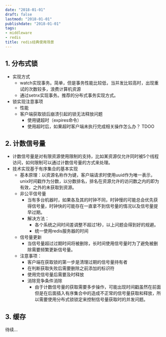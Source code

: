 ```yaml
---
date: "2018-01-01"
draft: false
lastmod: "2018-01-01"
publishdate: "2018-01-01"
tags:
- middleware
- redis
title: redis经典使用场景
---
```

## 1. 分布式锁
* 实现方式
    * watch实现事务。简单，但是事务性能比较低，当并发比较高时，出现重试的次数较多，浪费计算机资源
    * 通过setnx实现事务。推荐的分布式事务实现方式。
* 锁实现注意事项
    * 性能
    * 客户端获取锁后崩溃引起的锁无法释放问题
        * 使用键超时（expires命令） 
        * 使用超时后，如果超时客户端未执行完成相关操作怎么办？ TDOO

## 2. 计数信号量
* 计数信号量是对有限资源使用限制的支持，比如某资源仅允许同时被5个线程访问，如何限制可以通过计数信号量的方式来处理。
* 技术实现基于有序集合的基本实现
    * 基本原理：以资源名称作为键，客户端请求时使用uuid作为唯一表示，unix时间戳作为分数，以分数排名，排名在资源允许的访问数之内的即为有效，之外的未获取到资源。
    * 非公平信号量
        * 当有多台机器时，如果各及其的时钟不同，时钟慢的可能总会优先获得信号量，时钟快的可能存在一直拿不到信号量的情况以及信号量提早过期。
        * 解决方法：
            * 各个系统之间时间差调整不超过1秒，以上问题会得到好的规避。
            * 统一使用redis服务器的时间
    * 信号量更新
        * 当信号量超过过期时间将被删除，长时间使用信号量时为了避免被删除需要频繁更新信号量。
    * 注意事项：
        * 客户端在获取锁的第一步是清理过期的信号量持有者
        * 在判断获取失败后需要删除之前添加的标识符
        * 使用完信号量后需要及时释放
        * 消除竞争条件消除
            * 由于计数信号量的获取需要多步操作，可能出现时间戳虽然在前面但是在后面插入有序集合中的造成不正常的信号量获取和释放，所以需要使用分布式锁锁定来控制信号量获取时的并发问题。
## 3. 缓存


待续... 